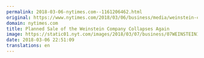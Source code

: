 ```yaml
---
permalink: 2018-03-06-nytimes.com--1161206462.html
original: https://www.nytimes.com/2018/03/06/business/media/weinstein-company-sale.html?partner=rss&amp;emc=rss
domain: nytimes.com
title: Planned Sale of the Weinstein Company Collapses Again
image: https://static01.nyt.com/images/2018/03/07/business/07WEINSTEIN1/merlin_95117660_c951de56-c63c-4d6f-be60-5c410fbe534f-mediumThreeByTwo440.jpg
date: 2018-03-06 22:51:09
translations: en
---
```


